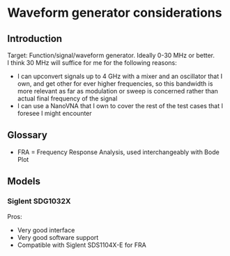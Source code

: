 # Waveform generator considerations

## Introduction
Target: Function/signal/waveform generator. Ideally 0-30 MHz or better.
<br>
I think  30 MHz will suffice for me for the following reasons:
- I can upconvert signals up to 4 GHz with a mixer and an oscillator that I own, and get other for ever higher frequencies, so this bandwidth is more relevant as far as modulation or sweep is concerned rather than actual final frequency of the signal
- I can use a NanoVNA that I own to cover the rest of the test cases that I foresee I might encounter

## Glossary

- FRA = Frequency Response Analysis, used interchangeably with Bode Plot

## Models

### Siglent SDG1032X

Pros:
- Very good interface
- Very good software support
- Compatible with Siglent SDS1104X-E for FRA
